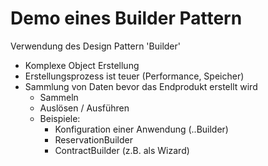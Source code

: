 # Demo eines Builder Pattern
Verwendung des Design Pattern 'Builder'

- Komplexe Object Erstellung 
- Erstellungsprozess ist teuer (Performance, Speicher) 
- Sammlung von Daten bevor das Endprodukt erstellt wird
	- Sammeln 
	- Auslösen / Ausführen  
	- Beispiele:
 		-  Konfiguration einer Anwendung (..Builder) 
		- ReservationBuilder
		- ContractBuilder (z.B. als Wizard) 
